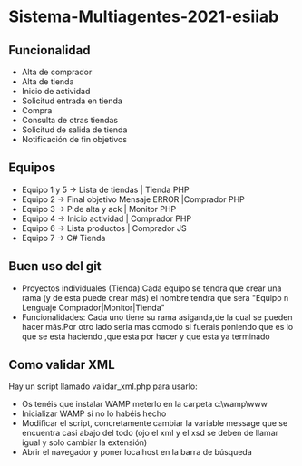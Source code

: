 # Sistema-Multiagentes-2021-esiiab
## Funcionalidad
- Alta de comprador
-	Alta de tienda
-	Inicio de actividad
-	Solicitud entrada en tienda
-	Compra
-	Consulta de otras tiendas
-	Solicitud de salida de tienda
-	Notificación de fin objetivos
## Equipos
- Equipo 1 y 5 -> Lista de tiendas | Tienda PHP 
- Equipo 2 -> Final objetivo Mensaje ERROR |Comprador PHP
- Equipo 3 -> P.de alta y ack | Monitor PHP
- Equipo 4 -> Inicio actividad | Comprador PHP
- Equipo 6 -> Lista productos | Comprador JS
- Equipo 7 -> C# Tienda 
## Buen uso del git
- Proyectos individuales (Tienda):Cada equipo se tendra que crear una rama (y de esta puede crear más) el nombre tendra que sera "Equipo n Lenguaje Comprador|Monitor|Tienda" 
- Funcionalidades: Cada uno tiene su rama asiganda,de la cual se pueden hacer más.Por otro lado seria mas comodo si fuerais poniendo que es lo que se esta haciendo ,que esta por hacer y que esta ya terminado
## Como validar XML
Hay un script llamado validar_xml.php para usarlo:
- Os tenéis que instalar WAMP meterlo en la carpeta c:\wamp\www
- Inicializar WAMP si no lo habéis hecho
- Modificar el script, concretamente cambiar la variable message que se encuentra casi abajo del todo (ojo el xml y el xsd se deben de llamar igual y solo cambiar la extensión)
- Abrir el navegador y poner localhost en la barra de búsqueda